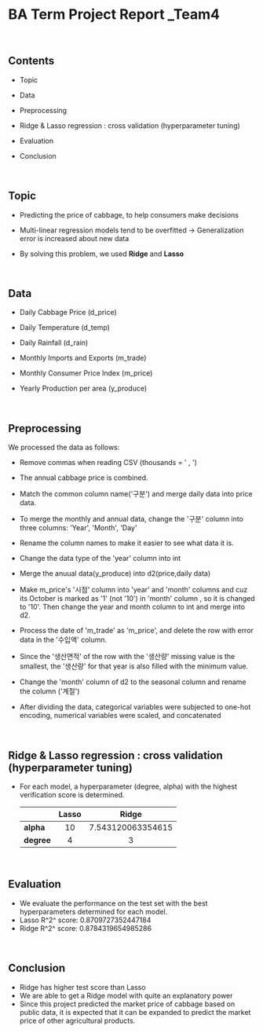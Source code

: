 # BA Term Project Report _Team4
</br>


## Contents

- Topic

- Data

- Preprocessing

- Ridge & Lasso regression : cross validation (hyperparameter tuning)

- Evaluation 

- Conclusion
<br/>


## Topic
- Predicting the price of cabbage, to help consumers make decisions

- Multi-linear  regression  models  tend  to  be  overfitted
→ Generalization error is increased about new data

- By solving this problem, we used **Ridge** and **Lasso**
<br/>

## Data

- Daily Cabbage Price (d_price)

- Daily Temperature (d_temp)

- Daily Rainfall (d_rain)

- Monthly Imports and Exports (m_trade)

- Monthly Consumer Price Index (m_price)

- Yearly Production per area (y_produce)
<br/>


## Preprocessing 

We processed the data as follows:

- Remove commas when reading CSV (thousands = '  , ')

- The annual cabbage price is combined.

- Match the common column name('구분') and merge daily data into price data.

- To merge the monthly and annual data, change the '구분' column into three columns: 'Year', 'Month', 'Day'

- Rename the column names to make it easier to see what data it is.

- Change the data type of the 'year' column into int

- Merge the anuual data(y_produce) into d2(price,daily data)

- Make m_price's '시점' column into 'year' and 'month' columns  and cuz its October is marked as '1' (not '10') in 'month' column , so it is changed to '10'. Then change the year and month column to int and merge into d2.

- Process the date of 'm_trade' as 'm_price', and delete the row with error data in the '수입액' column.

- Since the '생산면적' of the row with the '생산량' missing value is the smallest, the '생산량' for that year is also filled with the minimum value.

- Change the 'month' column of d2 to the seasonal column and rename the column ('계절')

- After dividing the data, categorical variables were subjected to one-hot encoding, numerical variables were scaled, and concatenated

<br/>


## Ridge & Lasso regression : cross validation (hyperparameter tuning)

- For each model, a hyperparameter (degree, alpha) with the highest verification score is determined.

   ||Lasso|Ridge|
   |---|:---:|:---:|
  |**alpha**|10|7.543120063354615|
  |**degree**|4|3|
<br/>

## Evaluation 

- We evaluate the performance on the test set with the best hyperparameters determined for each model.
- Lasso  R^2^ score: 0.8709727352447184
- Ridge R^2^ score: 0.8784319654985286
<br/>


## Conclusion

- Ridge has higher test score than Lasso
- We are able to get a Ridge model with quite an explanatory power
- Since this project predicted the market price of cabbage based on public data, it is expected that it can be expanded to predict the market price of other agricultural products.
